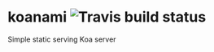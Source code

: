koanami ![Travis build status](https://api.travis-ci.org/gdi2290/koanami.png)
=======

Simple static serving Koa server
